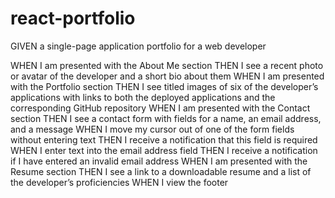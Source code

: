 # react-portfolio

GIVEN a single-page application portfolio for a web developer
<!-- WHEN I load the portfolio
THEN I am presented with a page containing a header, a section for content, and a footer -->
<!-- WHEN I view the header
THEN I am presented with the developer's name and navigation with titles corresponding to different sections of the portfolio -->
<!-- WHEN I view the navigation titles
THEN I am presented with the titles About Me, Portfolio, Contact, and Resume, and the title corresponding to the current section is highlighted
WHEN I click on a navigation title
THEN I am presented with the corresponding section below the navigation without the page reloading and that title is highlighted -->
<!-- WHEN I load the portfolio the first time
THEN the About Me title and section are selected by default -->
WHEN I am presented with the About Me section
THEN I see a recent photo or avatar of the developer and a short bio about them
WHEN I am presented with the Portfolio section
THEN I see titled images of six of the developer’s applications with links to both the deployed applications and the corresponding GitHub repository
WHEN I am presented with the Contact section
THEN I see a contact form with fields for a name, an email address, and a message
WHEN I move my cursor out of one of the form fields without entering text
THEN I receive a notification that this field is required
WHEN I enter text into the email address field
THEN I receive a notification if I have entered an invalid email address
WHEN I am presented with the Resume section
THEN I see a link to a downloadable resume and a list of the developer’s proficiencies
WHEN I view the footer
<!-- THEN I am presented with text or icon links to the developer’s GitHub and LinkedIn profiles, and their profile on a third platform (Stack Overflow, Twitter)  -->